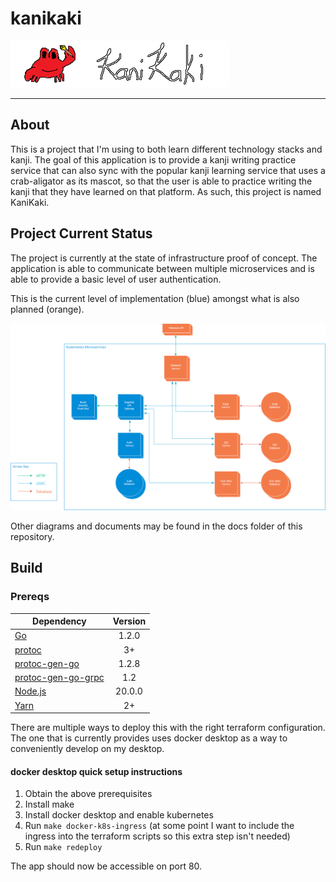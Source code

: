 # kanikaki
![kanikaki](./docs/kanikaki.png)

---

## About
This is a project that I'm using to both learn different technology stacks and kanji. The goal of this application is to provide a kanji writing practice service that can also sync with the popular kanji learning service that uses a crab-aligator as its mascot, so that the user is able to practice writing the kanji that they have learned on that platform. As such, this project is named KaniKaki.

## Project Current Status

The project is currently at the state of infrastructure proof of concept. The application is able to communicate between multiple microservices and is able to provide a basic level of user authentication.

This is the current level of implementation (blue) amongst what is also planned (orange).

![current architecture](./docs/sys-arch-current.png)

Other diagrams and documents may be found in the docs folder of this repository.

## Build

### Prereqs
| Dependency | Version |
| - | :-: |
| [Go](https://go.dev/) | 1.2.0 |
| [protoc](https://grpc.io/docs/protoc-installation/) | 3+ |
| [protoc-gen-go](https://grpc.io/docs/languages/go/quickstart/) | 1.2.8 |
| [protoc-gen-go-grpc](https://grpc.io/docs/languages/go/quickstart/) | 1.2 |
| [Node.js](https://nodejs.org/) | 20.0.0 |
| [Yarn](https://yarnpkg.com/getting-started/install) | 2+ |

There are multiple ways to deploy this with the right terraform configuration. The one that is currently provides uses docker desktop as a way to conveniently develop on my desktop.

#### docker desktop quick setup instructions
1. Obtain the above prerequisites
2. Install make
3. Install docker desktop and enable kubernetes
4. Run `make docker-k8s-ingress` (at some point I want to include the ingress into the terraform scripts so this extra step isn't needed)
5. Run `make redeploy`

The app should now be accessible on port 80.
